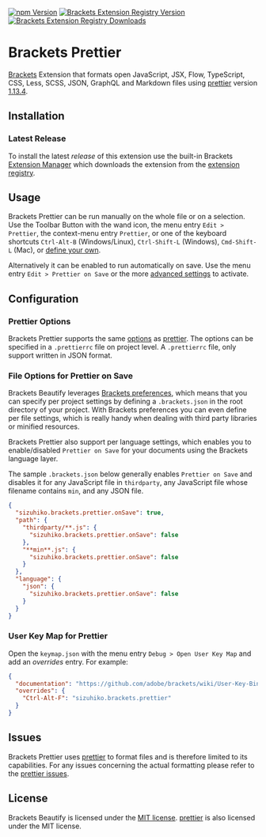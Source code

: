 [![npm Version](https://img.shields.io/npm/v/sizuhiko.brackets.prettier.svg)](https://www.npmjs.com/package/sizuhiko.brackets.prettier)
[![Brackets Extension Registry Version](https://badges.ml/sizuhiko.brackets.prettier/version.svg)](https://brackets-extension-badges.github.io#sizuhiko.brackets.prettier)
[![Brackets Extension Registry Downloads](https://badges.ml/sizuhiko.brackets.prettier/total.svg)](https://brackets-extension-badges.github.io#sizuhiko.brackets.prettier)

# Brackets Prettier

[Brackets][brackets] Extension that formats open JavaScript, JSX, Flow, TypeScript, CSS, Less, SCSS, JSON, GraphQL and Markdown files using [prettier][prettier] version [1.13.4][prettier version].

## Installation

### Latest Release

To install the latest _release_ of this extension use the built-in Brackets [Extension Manager][brackets extension manager] which downloads the extension from the [extension registry][brackets extension registry].

## Usage

Brackets Prettier can be run manually on the whole file or on a selection.
Use the Toolbar Button with the wand icon, the menu entry `Edit > Prettier`, the context-menu entry `Prettier`, or one of the keyboard shortcuts `Ctrl-Alt-B` (Windows/Linux), `Ctrl-Shift-L` (Windows), `Cmd-Shift-L` (Mac), or [define your own][prettier user key map].

Alternatively it can be enabled to run automatically on save.
Use the menu entry `Edit > Prettier on Save` or the more [advanced settings][prettier prettier on save] to activate.

## Configuration

### Prettier Options

Brackets Prettier supports the same [options][prettier options] as [prettier][prettier].
The options can be specified in a `.prettierrc` file on project level.
A `.prettierrc` file, only support written in JSON format.

### File Options for Prettier on Save

Brackets Beautify leverages [Brackets preferences][brackets preferences], which means that you can specify per project settings by defining a `.brackets.json` in the root directory of your project. With Brackets preferences you can even define per file settings, which is really handy when dealing with third party libraries or minified resources.

Brackets Prettier also support per language settings, which enables you to enable/disabled `Prettier on Save` for your documents using the Brackets language layer.

The sample `.brackets.json` below generally enables `Prettier on Save` and disables it for any JavaScript file in `thirdparty`, any JavaScript file whose filename contains `min`, and any JSON file.

```json
{
  "sizuhiko.brackets.prettier.onSave": true,
  "path": {
    "thirdparty/**.js": {
      "sizuhiko.brackets.prettier.onSave": false
    },
    "**min**.js": {
      "sizuhiko.brackets.prettier.onSave": false
    }
  },
  "language": {
    "json": {
      "sizuhiko.brackets.prettier.onSave": false
    }
  }
}
```

### User Key Map for Prettier

Open the `keymap.json` with the menu entry `Debug > Open User Key Map` and add an _overrides_ entry.
For example:

```json
{
  "documentation": "https://github.com/adobe/brackets/wiki/User-Key-Bindings",
  "overrides": {
    "Ctrl-Alt-F": "sizuhiko.brackets.prettier"
  }
}
```

## Issues

Brackets Prettier uses [prettier][prettier] to format files and is therefore limited to its capabilities.
For any issues concerning the actual formatting please refer to the [prettier issues][prettier issues].

## License

Brackets Beautify is licensed under the [MIT license][mit]. [prettier][prettier] is also licensed under the MIT license.

[brackets]: http://brackets.io
[brackets extension manager]: https://github.com/adobe/brackets/wiki/Brackets-Extensions
[brackets extension registry]: https://registry.brackets.io
[brackets preferences]: https://github.com/adobe/brackets/wiki/How-to-Use-Brackets#preferences
[brackets npm registry]: https://github.com/zaggino/brackets-npm-registry
[prettier user key map]: https://github.com/sizuhiko/brackets-prettier#user-key-map-for-prettier
[prettier prettier on save]: https://github.com/sizuhiko/brackets-prettier#file-options-for-prettier-on-save
[prettier latest release]: https://github.com/sizuhiko/brackets-prettier/releases/latest
[prettier]: https://github.com/prettier/prettier
[prettier version]: https://github.com/prettier/prettier/blob/master/CHANGELOG.md#1134
[prettier issues]: https://github.com/prettier/prettier/issues
[prettier options]: https://prettier.io/docs/en/configuration.html
[mit]: http://opensource.org/licenses/MIT

